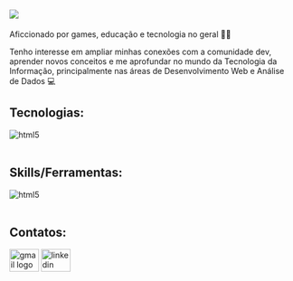 <h1>
<img src="https://readme-typing-svg.demolab.com?font=Fira+Code&size=29&pause=1000&width=435&lines=Ol%C3%A1%2C+meu+nome+%C3%A9+Gustavo%F0%9F%96%90%EF%B8%8F" /></h1>

Aficcionado por games, educação e tecnologia no geral 👨‍💻

Tenho interesse em ampliar minhas conexões com a comunidade dev, aprender novos conceitos e me aprofundar no mundo da Tecnologia da Informação, principalmente nas áreas de Desenvolvimento Web e Análise de Dados 💻


## Tecnologias:

<div style="display: inline_block">
  <img align="center" alt="html5" src="https://skillicons.dev/icons?i=js,nodejs,react,html,css,py,c,unity"/>
</div><br/>

## Skills/Ferramentas:

<div style="display: inline_block">
  <img align="center" alt="html5" src="https://skillicons.dev/icons?i=linux,git,mongodb,mysql,firebase"/>
</div><br/>

## Contatos:

<div> 
<a href = "mailto:gustavo.totti14@gmail.com"><img src="https://raw.githubusercontent.com/maurodesouza/profile-readme-generator/master/src/assets/icons/social/gmail/default.svg" width="52" height="40" alt="gmail logo" target="_blank"></a>
<a href="https://www.linkedin.com/in/gustavo-totti-custodio/" target="_blank"><img src="https://raw.githubusercontent.com/maurodesouza/profile-readme-generator/master/src/assets/icons/social/linkedin/default.svg" width="52" height="40" alt="linkedin logo" target="_blank"></a> 
</div>&nbsp;&nbsp;



